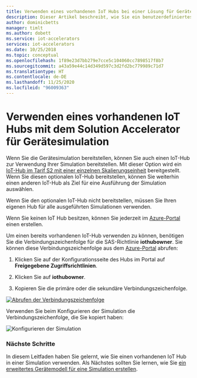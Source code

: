```yaml
---
title: Verwenden eines vorhandenen IoT Hubs bei einer Lösung für Gerätesimulation – Azure | Microsoft-Dokumentation
description: Dieser Artikel beschreibt, wie Sie ein benutzerdefiniertes Gerätemodell im Solution Accelerator für Gerätesimulation konfigurieren.
author: dominicbetts
manager: timlt
ms.author: dobett
ms.service: iot-accelerators
services: iot-accelerators
ms.date: 10/25/2018
ms.topic: conceptual
ms.openlocfilehash: 1f89e23d7bb279e7cce5c104060cc7898517f8b7
ms.sourcegitcommit: a43a59e44c14d349d597c3d2fd2bc779989c71d7
ms.translationtype: HT
ms.contentlocale: de-DE
ms.lasthandoff: 11/25/2020
ms.locfileid: "96009363"
---
```

# <a name="use-an-existing-iot-hub-with-the-device-simulation-solution-accelerator"></a>Verwenden eines vorhandenen IoT Hubs mit dem Solution Accelerator für Gerätesimulation

Wenn Sie die Gerätesimulation bereitstellen, können Sie auch einen IoT-Hub zur Verwendung Ihrer Simulation bereitstellen. Mit dieser Option wird ein [IoT-Hub im Tarif S2 mit einer einzelnen Skalierungseinheit](../iot-hub/iot-hub-scaling.md) bereitgestellt. Wenn Sie diesen optionalen IoT-Hub bereitstellen, können Sie weiterhin einen anderen IoT-Hub als Ziel für eine Ausführung der Simulation auswählen.

Wenn Sie den optionalen IoT-Hub nicht bereitstellen, müssen Sie Ihren eigenen Hub für alle ausgeführten Simulationen verwenden.

Wenn Sie keinen IoT Hub besitzen, können Sie jederzeit im [Azure-Portal](https://portal.azure.com) einen erstellen.

Um einen bereits vorhandenen IoT-Hub verwenden zu können, benötigen Sie die Verbindungszeichenfolge für die SAS-Richtlinie **iothubowner**. Sie können diese Verbindungszeichenfolge aus dem [Azure-Portal](https://portal.azure.com) abrufen:

1. Klicken Sie auf der Konfigurationsseite des Hubs im Portal auf **Freigegebene Zugriffsrichtlinien**.

1. Klicken Sie auf **iothubowner**.

1. Kopieren Sie die primäre oder die sekundäre Verbindungszeichenfolge.

[![Abrufen der Verbindungszeichenfolge](./media/iot-accelerators-device-simulation-choose-hub/connectionstring-inline.png)](./media/iot-accelerators-device-simulation-choose-hub/connectionstring-expanded.png#lightbox)

Verwenden Sie beim Konfigurieren der Simulation die Verbindungszeichenfolge, die Sie kopiert haben:

![Konfigurieren der Simulation](./media/iot-accelerators-device-simulation-choose-hub/configuresimulation.png)

### <a name="next-steps"></a>Nächste Schritte

In diesem Leitfaden haben Sie gelernt, wie Sie einen vorhandenen IoT Hub in einer Simulation verwenden. Als Nächstes sollten Sie lernen, wie Sie [ein erweitertes Gerätemodell für eine Simulation erstellen](iot-accelerators-device-simulation-advanced-device.md).
